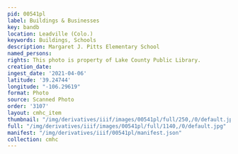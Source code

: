 ```yaml
---
pid: 00541pl
label: Buildings & Businesses
key: bandb
location: Leadville (Colo.)
keywords: Buildings, Schools
description: Margaret J. Pitts Elementary School
named_persons: 
rights: This photo is property of Lake County Public Library.
creation_date: 
ingest_date: '2021-04-06'
latitude: '39.24744'
longitude: "-106.29619"
format: Photo
source: Scanned Photo
order: '3107'
layout: cmhc_item
thumbnail: "/img/derivatives/iiif/images/00541pl/full/250,/0/default.jpg"
full: "/img/derivatives/iiif/images/00541pl/full/1140,/0/default.jpg"
manifest: "/img/derivatives/iiif/00541pl/manifest.json"
collection: cmhc
---
```

